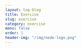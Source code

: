 ```yaml
---
layout: tag-blog
title: Exercise
slug: exercise
category: exercise
menu: false
order: 1
header-img: "/img/node-logo.png"
---
```

